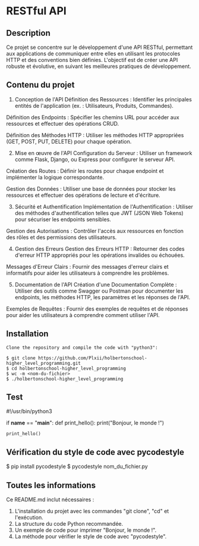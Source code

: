 # RESTful API

## Description

Ce projet se concentre sur le développement d'une API RESTful, permettant aux applications de communiquer entre elles en utilisant les protocoles HTTP et des conventions bien définies. L'objectif est de créer une API robuste et évolutive, en suivant les meilleures pratiques de développement.

## Contenu du projet

1. Conception de l'API
Définition des Ressources : Identifier les principales entités de l'application (ex. : Utilisateurs, Produits, Commandes).

Définition des Endpoints : Spécifier les chemins URL pour accéder aux ressources et effectuer des opérations CRUD.

Définition des Méthodes HTTP : Utiliser les méthodes HTTP appropriées (GET, POST, PUT, DELETE) pour chaque opération.

2. Mise en œuvre de l'API
Configuration du Serveur : Utiliser un framework comme Flask, Django, ou Express pour configurer le serveur API.

Création des Routes : Définir les routes pour chaque endpoint et implémenter la logique correspondante.

Gestion des Données : Utiliser une base de données pour stocker les ressources et effectuer des opérations de lecture et d'écriture.

3. Sécurité et Authentification
Implémentation de l'Authentification : Utiliser des méthodes d'authentification telles que JWT (JSON Web Tokens) pour sécuriser les endpoints sensibles.

Gestion des Autorisations : Contrôler l'accès aux ressources en fonction des rôles et des permissions des utilisateurs.

4. Gestion des Erreurs
Gestion des Erreurs HTTP : Retourner des codes d'erreur HTTP appropriés pour les opérations invalides ou échouées.

Messages d'Erreur Clairs : Fournir des messages d'erreur clairs et informatifs pour aider les utilisateurs à comprendre les problèmes.

5. Documentation de l'API
Création d'une Documentation Complète : Utiliser des outils comme Swagger ou Postman pour documenter les endpoints, les méthodes HTTP, les paramètres et les réponses de l'API.

Exemples de Requêtes : Fournir des exemples de requêtes et de réponses pour aider les utilisateurs à comprendre comment utiliser l'API.

## Installation

```
Clone the repository and compile the code with "python3":

$ git clone https://github.com/Plxii/holbertonschool-higher_level_programming.git
$ cd holbertonschool-higher_level_programming
$ wc -m <nom-du-fichier>
$ ./holbertonschool-higher_level_programming
```
## Test

#!/usr/bin/python3

if __name__ == "__main__":
    def print_hello():
    print("Bonjour, le monde !")

    print_hello()

## Vérification du style de code avec pycodestyle

$ pip install pycodestyle
$ pycodestyle nom_du_fichier.py

## Toutes les informations

Ce README.md inclut nécessaires :

1. L'installation du projet avec les commandes "git clone", "cd" et l'exécution.
2. La structure du code Python recommandée.
3. Un exemple de code pour imprimer "Bonjour, le monde !".
4. La méthode pour vérifier le style de code avec "pycodestyle".